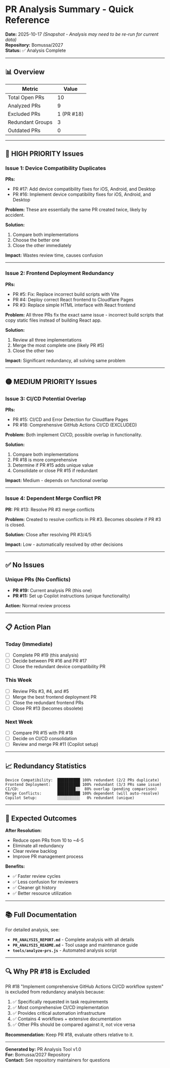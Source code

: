 # PR Analysis Summary - Quick Reference

**Date:** 2025-10-17 *(Snapshot - Analysis may need to be re-run for current data)*  
**Repository:** Bomussa/2027  
**Status:** ✅ Analysis Complete

---

## 📊 Overview

| Metric | Value |
|--------|-------|
| Total Open PRs | 10 |
| Analyzed PRs | 9 |
| Excluded PRs | 1 (PR #18) |
| Redundant Groups | 3 |
| Outdated PRs | 0 |

---

## 🔴 HIGH PRIORITY Issues

### Issue 1: Device Compatibility Duplicates

**PRs:**
- PR #17: Add device compatibility fixes for iOS, Android, and Desktop
- PR #16: Implement device compatibility fixes for iOS, Android, and Desktop

**Problem:** These are essentially the same PR created twice, likely by accident.

**Solution:** 
1. Compare both implementations
2. Choose the better one
3. Close the other immediately

**Impact:** Wastes review time, causes confusion

---

### Issue 2: Frontend Deployment Redundancy

**PRs:**
- PR #5: Fix: Replace incorrect build scripts with Vite
- PR #4: Deploy correct React frontend to Cloudflare Pages
- PR #3: Replace simple HTML interface with React frontend

**Problem:** All three PRs fix the exact same issue - incorrect build scripts that copy static files instead of building React app.

**Solution:**
1. Review all three implementations
2. Merge the most complete one (likely PR #5)
3. Close the other two

**Impact:** Significant redundancy, all solving same problem

---

## 🟡 MEDIUM PRIORITY Issues

### Issue 3: CI/CD Potential Overlap

**PRs:**
- PR #15: CI/CD and Error Detection for Cloudflare Pages
- PR #18: Comprehensive GitHub Actions CI/CD (EXCLUDED)

**Problem:** Both implement CI/CD, possible overlap in functionality.

**Solution:**
1. Compare both implementations
2. PR #18 is more comprehensive
3. Determine if PR #15 adds unique value
4. Consolidate or close PR #15 if redundant

**Impact:** Medium - depends on functional overlap

---

### Issue 4: Dependent Merge Conflict PR

**PR:** PR #13: Resolve PR #3 merge conflicts

**Problem:** Created to resolve conflicts in PR #3. Becomes obsolete if PR #3 is closed.

**Solution:** Close after resolving PR #3/4/5

**Impact:** Low - automatically resolved by other decisions

---

## ✅ No Issues

### Unique PRs (No Conflicts)

- **PR #19:** Current analysis PR (this one)
- **PR #11:** Set up Copilot instructions (unique functionality)

**Action:** Normal review process

---

## 📋 Action Plan

### Today (Immediate)
- [ ] Complete PR #19 (this analysis)
- [ ] Decide between PR #16 and PR #17
- [ ] Close the redundant device compatibility PR

### This Week
- [ ] Review PRs #3, #4, and #5
- [ ] Merge the best frontend deployment PR
- [ ] Close the redundant frontend PRs
- [ ] Close PR #13 (becomes obsolete)

### Next Week
- [ ] Compare PR #15 with PR #18
- [ ] Decide on CI/CD consolidation
- [ ] Review and merge PR #11 (Copilot setup)

---

## 📈 Redundancy Statistics

```
Device Compatibility:  ██████████ 100% redundant (2/2 PRs duplicate)
Frontend Deployment:   ██████████ 100% redundant (3/3 PRs same issue)
CI/CD:                 ████████░░  80% overlap (pending comparison)
Merge Conflicts:       ██████████ 100% dependent (will auto-resolve)
Copilot Setup:         ░░░░░░░░░░   0% redundant (unique)
```

---

## 🎯 Expected Outcomes

**After Resolution:**
- Reduce open PRs from 10 to ~4-5
- Eliminate all redundancy
- Clear review backlog
- Improve PR management process

**Benefits:**
- ✅ Faster review cycles
- ✅ Less confusion for reviewers
- ✅ Cleaner git history
- ✅ Better resource utilization

---

## 📚 Full Documentation

For detailed analysis, see:
- **`PR_ANALYSIS_REPORT.md`** - Complete analysis with all details
- **`PR_ANALYSIS_README.md`** - Tool usage and maintenance guide
- **`tools/analyze-prs.js`** - Automated analysis script

---

## 🔍 Why PR #18 is Excluded

PR #18 "Implement comprehensive GitHub Actions CI/CD workflow system" is excluded from redundancy analysis because:

1. ✅ Specifically requested in task requirements
2. ✅ Most comprehensive CI/CD implementation
3. ✅ Provides critical automation infrastructure
4. ✅ Contains 4 workflows + extensive documentation
5. ✅ Other PRs should be compared against it, not vice versa

**Recommendation:** Keep PR #18, evaluate others relative to it.

---

**Generated by:** PR Analysis Tool v1.0  
**For:** Bomussa/2027 Repository  
**Contact:** See repository maintainers for questions

